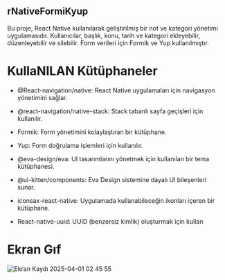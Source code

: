 
## rNativeFormiKyup


Bu proje, React Native kullanılarak geliştirilmiş bir not ve kategori yönetimi uygulamasıdır. 
Kullanıcılar, başlık, konu, tarih ve kategori ekleyebilir, düzenleyebilir ve silebilir.
Form verileri için Formik ve Yup kullanılmıştır.


# KullaNILAN Kütüphaneler 


* @React-navigation/native: React Native uygulamaları için navigasyon yönetimini sağlar.


* @react-navigation/native-stack: Stack tabanlı sayfa geçişleri için kullanılır.


* Formik: Form yönetimini kolaylaştıran bir kütüphane.


* Yup: Form doğrulama işlemleri için kullanılır.


* @eva-design/eva: UI tasarımlarını yönetmek için kullanılan bir tema kütüphanesi.


* @ui-kitten/components: Eva Design sistemine dayalı UI bileşenleri sunar.


* iconsax-react-native: Uygulamada kullanabileceğin ikonları içeren bir kütüphane.


* React-native-uuid: UUID (benzersiz kimlik) oluşturmak için kullan


# Ekran Gıf

![Ekran Kaydı 2025-04-01 02 45 55](https://github.com/user-attachments/assets/f0fa311d-45b7-4ef9-acd2-43aa44e360b3)

